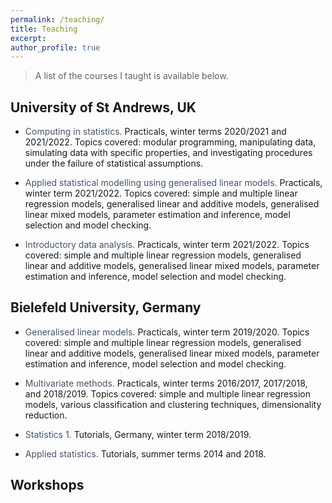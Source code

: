 ```yaml
---
permalink: /teaching/
title: Teaching
excerpt:
author_profile: true
---
```


> A list of the courses I taught is available below.

University of St Andrews, UK
----

- <span style="color: #44546a;">Computing in statistics.</span>
Practicals, winter terms 2020/2021 and 2021/2022. Topics covered: modular programming, manipulating data, simulating data with specific properties, and investigating procedures under the failure of statistical assumptions.

- <span style="color: #44546a;">Applied statistical modelling using generalised linear models.</span>
Practicals, winter term 2021/2022. Topics covered: simple and multiple linear regression models, generalised linear and additive models, generalised linear mixed models, parameter estimation and inference, model selection and model checking.

- <span style="color: #44546a;">Introductory data analysis.</span>
Practicals, winter term 2021/2022. Topics covered: simple and multiple linear regression models, generalised linear and additive models, generalised linear mixed models, parameter estimation and inference, model selection and model checking.

Bielefeld University, Germany
----

- <span style="color: #44546a;">Generalised linear models.</span>
Practicals, winter term 2019/2020. Topics covered: simple and multiple linear regression models, generalised linear and additive models, generalised linear mixed models, parameter estimation and inference, model selection and model checking.

- <span style="color: #44546a;">Multivariate methods.</span>
Practicals, winter terms 2016/2017, 2017/2018, and 2018/2019. Topics covered: simple and multiple linear regression models, various classification and clustering techniques, dimensionality reduction.

- <span style="color: #44546a;"> Statistics 1.</span>
Tutorials, Germany, winter term 2018/2019.

- <span style="color: #44546a;"> Applied statistics.</span>
Tutorials, summer terms 2014 and 2018.

Workshops
----
